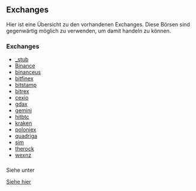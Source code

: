 ## Exchanges

Hier ist eine Übersicht zu den vorhandenen Exchanges. 
Diese Börsen sind gegenwärtig möglich zu verwenden, um damit handeln zu können. 

### Exchanges

* [_stub](_stub/README.md)
* [Binance](binance/README.md)
* [binanceus](binanceus/README.md)
* [bitfinex](bitfinex/README.md)
* [bitstamp](bitstamp/README.md)
* [bitrex](bitrex/README.md)
* [cexio](cexio/README.md)
* [gdax](gdax/README.md)
* [gemini](gemini/README.md)
* [hitbtc](hitbtc/README.md)
* [kraken](kraken/README.md)
* [poloniex](poloniex/README.md)
* [quadriga](quadriga/README.md)
* [sim](sim/README.md)
* [therock](therock/README.md)
* [wexnz](wexnz/README.md)

###

Siehe unter

[Siehe hier](../../docs/exchanges/README.md)